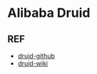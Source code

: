 # Alibaba Druid

## REF

- [druid-github](https://github.com/alibaba/druid)
- [druid-wiki](https://github.com/alibaba/druid/wiki)